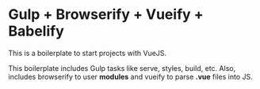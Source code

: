 # Gulp + Browserify + Vueify + Babelify
This is a boilerplate to start projects with VueJS. 

This boilerplate includes Gulp tasks like serve, styles, build, etc.
Also, includes browserify to user **modules** and vueify to parse **.vue** files into JS.
